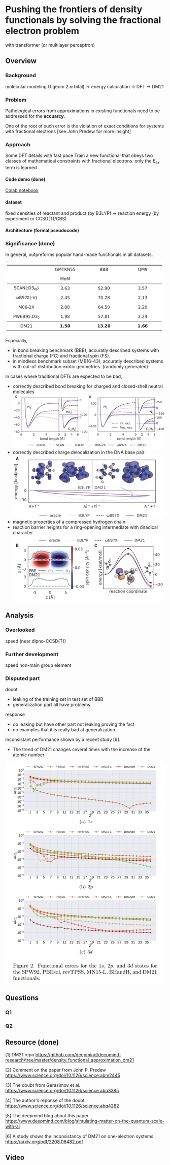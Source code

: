 # Pushing the frontiers of density functionals by solving the fractional electron problem
with transformer (or multilayer perceptron)

## Overview
### Background
molecular modeling (1.geom 2.orbital) -> energy calculation -> DFT -> DM21
### Problem
Pathological errors from approximations in existing functionals need to be addressed for the **accuarcy**.

One of the root of such error is the violation of exact conditions for systems with fractional electrons [see John Predew for more insight]
### Approach

Some DFT details with fast pace
Train a new functional that obeys two classes of mathematical constraints with fractional electrons.
only the $E_{ex}$ term is learned

#### Code demo (done)
[Colab notebook](https://colab.research.google.com/drive/1wl7wB1vNYKgYIdsWwKryCs-DX1lZWURv?usp=sharing)

#### dataset
fixed densities of reactant and product (by B3LYP) -> reaction energy (by experiment or CCSD(T)/CBS) 

#### Architecture (formal pseudocode)

### Significance (done)
In general, outpreforms popular hand-made functionals in all datasets.

![](resource/benchmark_result.png)

Especially, 
- in bond breaking benchmark (BBB), accuratly described systems with fractional charge (FC) and fractional spin (FS).
- in mindless benchmark subset (MB16-43), accuratly described systems with out-of-distribution exotic geometries. (randomly generated)

In cases where traditional DFTs are expected to be bad,
- correctly described bond breaking for charged and closed-shell neutral molecules
  ![](resource/bond_diss.png)
- correctly described charge delocalization in the DNA base pair
  ![](resource/DNA_pair.png)
- magnetic properties of a compressed hydrogen chain
- reaction barrier heights for a ring-opening intermediate with diradical character
  ![](resource/H-chain_and_barrier.png)

## Analysis
### Overlooked
speed (near dlpno-CCSD(T))
### Further development
speed
non-main group element
### Disputed part
doubt
- leaking of the training set in test set of BBB
- generalization part all have problems

response
- do leaking but have other part not leaking proving the fact
-  no examples that it is really bad at generalization.

Inconsistant performance shown by a recent study [6].
- The trend of DM21 changes several times with the increase of the atomic number

![](resource/inconsistent.png)

## Questions
### Q1
### Q2

## Resource (done)

[1] DM21 repo https://github.com/deepmind/deepmind-research/tree/master/density_functional_approximation_dm21

[2] Comment on the paper from John P. Predew https://www.science.org/doi/10.1126/science.abm2445

[3] The doubt from Gerasimov et al. https://www.science.org/doi/10.1126/science.abq3385

[4] The author's reponse of the doubt https://www.science.org/doi/10.1126/science.abq4282

[5] The deepmind blog about this paper https://www.deepmind.com/blog/simulating-matter-on-the-quantum-scale-with-ai

[6] A study shows the inconsistancy of DM21 on one-electron systems https://arxiv.org/pdf/2208.06482.pdf

## Video
